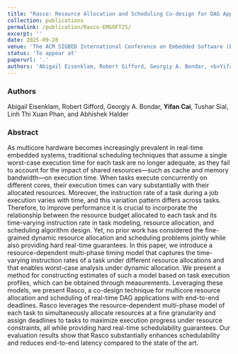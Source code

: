 ```yaml
---
title: "Rasco: Resource Allocation and Scheduling Co-design for DAG Applications on Multicore"
collection: publications
permalink: /publication/Rasco-EMSOFT25/
excerpt: ''
date: 2025-09-28
venue: 'The ACM SIGBED International Conference on Embedded Software (EMSOFT)'
status: 'To appear at'
paperurl: '.'
authors: 'Abigail Eisenklam, Robert Gifford, Georgiy A. Bondar, <b>Yifan Cai</b>, Tushar Sial, Linh Thi Xuan Phan, and Abhishek Halder'
---
```


### Authors 

Abigail Eisenklam, Robert Gifford, Georgiy A. Bondar, **Yifan Cai**, Tushar Sial, Linh Thi Xuan Phan, and Abhishek Halder

### Abstract 

As multicore hardware becomes increasingly prevalent in real-time embedded systems, traditional scheduling techniques that assume a single worst-case execution time for each task are no longer adequate, as they fail to account for the impact of shared resources—such as cache and memory bandwidth—on execution time. When tasks execute concurrently on different cores, their execution times can vary substantially with their allocated resources. Moreover, the instruction rate of a task during a job execution varies with time, and this variation pattern differs across tasks. Therefore, to improve performance it is crucial to incorporate the relationship between the resource budget allocated to each task and its time-varying instruction rate in task modeling, resource allocation, and scheduling algorithm design. Yet, no prior work has considered the fine-grained dynamic resource allocation and scheduling problems jointly while also providing hard real-time guarantees. In this paper, we introduce a resource-dependent multi-phase timing model that captures the time-varying instruction rates of a task under different resource allocations and that enables worst-case analysis under dynamic allocation. We present a method for constructing estimates of such a model based on task execution profiles, which can be obtained through measurements. Leveraging these models, we present Rasco, a co-design technique for multicore resource allocation and scheduling of real-time DAG applications with end-to-end deadlines. Rasco leverages the resource-dependent multi-phase model of each task to simultaneously allocate resources at a fine granularity and assign deadlines to tasks to maximize execution progress under resource constraints, all while providing hard real-time schedulability guarantees. Our evaluation results show that Rasco substantially enhances schedulability and reduces end-to-end latency compared to the state of the art.